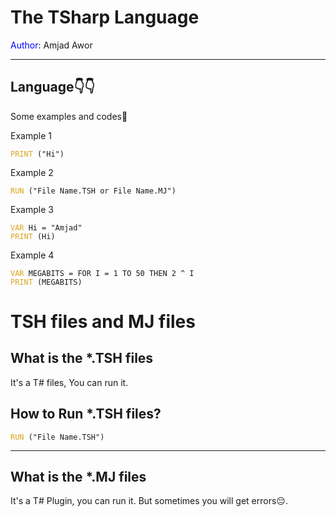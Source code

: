 # The TSharp Language

<span style="color: blue;">Author</span>: Amjad Awor

<hr>

## Language👇👇
Some examples and codes🤩

Example 1
<pre><code><span style="color: 	#DAA520;">PRINT</span> ("Hi")
</code></pre>
Example 2
<pre><code><span style="color: 	#DAA520;">RUN</span> ("File Name.TSH or File Name.MJ")
</code></pre>
Example 3
<pre><code><span style="color: 	#DAA520;">VAR</span> Hi = "Amjad"
<span style="color: 	#DAA520;">PRINT</span> (Hi)
</code></pre>
Example 4
<pre><code><span style="color: 	#DAA520;">VAR</span> MEGABITS = FOR I = 1 TO 50 THEN 2 ^ I
<span style="color: 	#DAA520;">PRINT</span> (MEGABITS)
</code></pre>

# TSH files and MJ files

## What is the *.TSH files
It's a T# files, You can run it.
## How to Run *.TSH files?
<pre><code><span style="color: 	#DAA520;">RUN</span> ("File Name.TSH")
</code></pre>

<hr>

## What is the *.MJ files
It's a T# Plugin, you can run it.
But sometimes you will get errors😔.